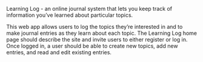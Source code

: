 Learning Log - an online journal system that lets you 
keep track of information you’ve learned about
particular topics.

This web app allows users to log the topics they’re 
interested in and to make journal entries as they learn 
about each topic. The Learning Log home page should describe
the site and invite users to either register or log
in. Once logged in, a user should be able to create new topics,
add new entries, and read and edit existing entries.

